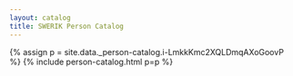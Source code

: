 ```yaml
---
layout: catalog
title: SWERIK Person Catalog
---
```

{% assign p = site.data._person-catalog.i-LmkkKmc2XQLDmqAXoGoovP %}
{% include person-catalog.html p=p %}

